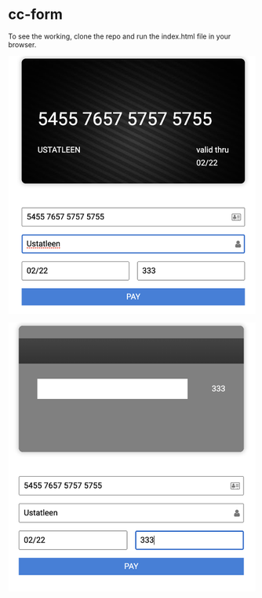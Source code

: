 # cc-form

To see the working, clone the repo and run the index.html file in your browser.

![ScreenShot](./images/cc-front.png)

![ScreenShot](./images/cc.png)